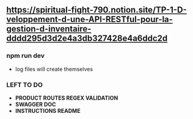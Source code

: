 ## https://spiritual-fight-790.notion.site/TP-1-D-veloppement-d-une-API-RESTful-pour-la-gestion-d-inventaire-dddd295d3d2e4a3db327428e4a6ddc2d

### npm run dev
- log files will create themselves

### LEFT TO DO
- **PRODUCT ROUTES REGEX VALIDATION**
- **SWAGGER DOC**
- **INSTRUCTIONS README**